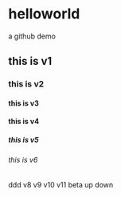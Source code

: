 # helloworld
a github demo
## this is v1
### this is v2
#### this is v3
#### this is v4
##### this is v5
###### this is v6
ddd
v8
v9
v10
v11
beta
up
down
